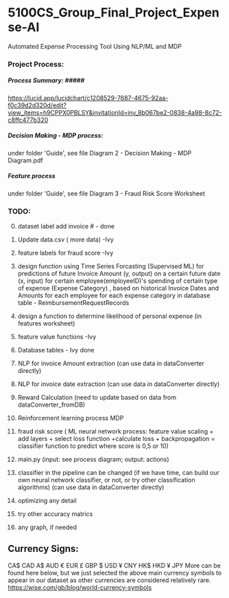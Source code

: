 # 5100CS_Group_Final_Project_Expense-AI
Automated Expense Processing Tool Using NLP/ML and MDP

### Project Process:  ### 
##### Process Summary: #####<br>
https://lucid.app/lucidchart/c1208529-7687-4675-92aa-f0c39d2d320d/edit?view_items=h9CPPX0PBLSY&invitationId=inv_8b067be2-0838-4a98-8c72-c8ffc477b320

##### Decision Making - MDP process: #####
under folder 'Guide', see file Diagram 2 - Decision Making - MDP Diagram.pdf

##### Feature process 
under folder 'Guide', see file Diagram 3 - Fraud Risk Score Worksheet


### TODO: ###
0. dataset label add invoice #   - done 
1. Update data.csv    ( more data)     -Ivy
2. feature labels for fraud score   -Ivy
3. design function using Time Series Forcasting (Supervised ML) for predictions of future Invoice Amount (y, output) on a certain future date (x, input) for certain employee(employeeID)'s spending of certain type of expense (Expense Category) , based on historical Invoice Dates and Amounts for each employee for each expense category in database table - ReimbursementRequestRecords
4. design a function to determine likelihood of personal expense (in features worksheet)
5. feature value functions     -Ivy
6. Database tables         - Ivy  done    
7. NLP for invoice Amount extraction (can use data in dataConverter directly)
8. NLP for invoice date extraction (can use data in dataConverter directly)
9. Reward Calculation (need to update based on data from dataConverter_fromDB)
10. Reinforcement learning process        MDP   
11. fraud risk score  ( ML neural network process: feature value scaling + add layers + select loss  function         +calculate loss + backpropagation = classifier function to predict where score is 0,5 or 10)
12. main.py    (input: see process diagram; output: actions)


13. classifier in the pipeline can be changed  (if we have time, can build our own neural network classifier, or not, or try other classification algorithms) (can use data in dataConverter directly)
14. optimizing any detail
15. try other accuracy matrics
16. any graph, if needed




## Currency Signs: ## 
CA$     CAD
A$      AUD
€       EUR
£       GBP
$       USD
¥       CNY
HK$     HKD
¥       JPY
More can be found here below, but we just selected the above main currency symbols to appear in our dataset as other currencies are considered relatively rare. 
https://wise.com/gb/blog/world-currency-symbols


